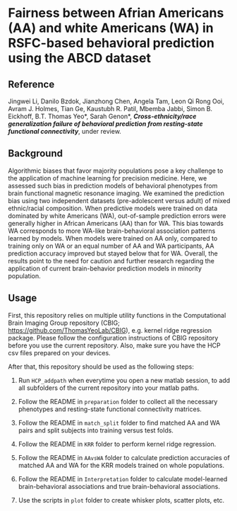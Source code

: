 # Fairness between Afrian Americans (AA) and white Americans (WA) in RSFC-based behavioral prediction using the ABCD dataset

## Reference

Jingwei Li, Danilo Bzdok, Jianzhong Chen, Angela Tam, Leon Qi Rong Ooi, Avram J. Holmes, Tian Ge, Kaustubh R. Patil, Mbemba Jabbi, Simon B. Eickhoff, B.T. Thomas Yeo*, Sarah Genon*, _**Cross-ethnicity/race generalization failure of behavioral prediction from resting-state functional connectivity**_, under review.

## Background

Algorithmic biases that favor majority populations pose a key challenge to the application of machine learning for precision medicine. Here, we assessed such bias in prediction models of behavioral phenotypes from brain functional magnetic resonance imaging. We examined 
the prediction bias using two independent datasets (pre-adolescent versus adult) of mixed ethnic/racial composition. When predictive models were trained on data dominated by white Americans (WA), out-of-sample prediction errors were generally higher in African Americans (AA) than for WA. This bias towards WA corresponds to more WA-like brain-behavioral association patterns learned by models. When models were trained on AA only, compared to training only on WA or an equal number of AA and WA participants, AA prediction accuracy improved but stayed below that for WA. Overall, the results point to the need for caution and further research regarding the application of current brain-behavior prediction models in minority population.

## Usage

First, this repository relies on multiple utility functions in the Computational Brain Imaging Group repository (CBIG; https://github.com/ThomasYeoLab/CBIG), e.g. kernel ridge regression package. Please follow the configuration instructions of CBIG repository before you use the current repository. Also, make sure you have the HCP csv files prepared on your devices.

After that, this repository should be used as the following steps:

1. Run `HCP_addpath` when everytime you open a new matlab session, to add all subfolders of the current repository into your matlab paths.

2. Follow the README in `preparation` folder to collect all the necessary phenotypes and resting-state functional connectivity matrices.

3. Follow the README in `match_split` folder to find matched AA and WA pairs and split subjects into training versus test folds.

4. Follow the README in `KRR` folder to perform kernel ridge regression.

5. Follow the README in `AAvsWA` folder to calculate prediction accuracies of matched AA and WA for the KRR models trained on whole populations.

6. Follow the README in `Interpretation` folder to calculate model-learned brain-behavioral associations and true brain-behavioral associations.

7. Use the scripts in `plot` folder to create whisker plots, scatter plots, etc.
